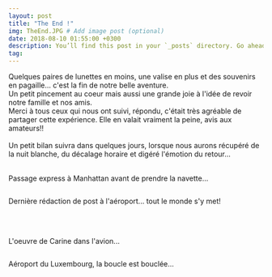 ```yaml
---
layout: post
title: "The End !"
img: TheEnd.JPG # Add image post (optional)
date: 2018-08-10 01:55:00 +0300
description: You’ll find this post in your `_posts` directory. Go ahead and edit it and re-build the site to see your changes. # Add post description (optional)
tag: 
---
```


<p>
Quelques paires de lunettes en moins, une valise en plus et des souvenirs en pagaille... c'est la fin de notre belle aventure.<br/>
Un petit pincement au coeur mais aussi une grande joie à l'idée de revoir notre famille et nos amis.<br/>
Merci à tous ceux qui nous ont suivi, répondu, c'était très agréable de partager cette expérience. Elle en valait vraiment la peine, avis aux amateurs!!
<br/><br/>
Un petit bilan suivra dans quelques jours, lorsque nous aurons récupéré de la nuit blanche, du décalage horaire et digéré l'émotion du retour...
<br/><br/>
</p>
<p>Passage express à Manhattan avant de prendre la navette...</p>
<img class="Rot90" src="{{site.baseurl}}/assets/img/TheEnd/P1.JPG" alt="">
<p>Dernière rédaction de post à l'aéroport... tout le monde s'y met!</p>
<img class="" src="{{site.baseurl}}/assets/img/TheEnd/P2.JPG" alt=""><br/><br/><br/>
<p>L'oeuvre de Carine dans l'avion...</p>
<img class="" src="{{site.baseurl}}/assets/img/TheEnd/P3.JPG" alt="">
<p>Aéroport du Luxembourg, la boucle est bouclée...</p>
<img class="Rot270" src="{{site.baseurl}}/assets/img/TheEnd/P4.JPG" alt="">







 
 
 
 

 
